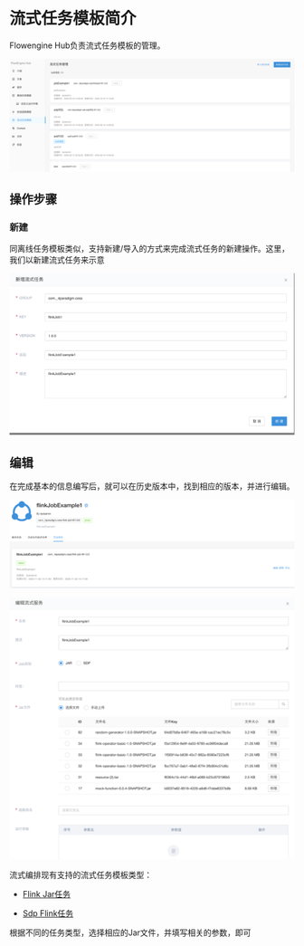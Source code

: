 # 流式任务模板简介

Flowengine Hub负责流式任务模板的管理。

![流式任务管理](../images/stream-job-template1.png)


## 操作步骤

### 新建

同离线任务模板类似，支持新建/导入的方式来完成流式任务的新建操作。这里，我们以新建流式任务来示意

![create-stream-job-template1](../images/create-stream-job-template1.png)

## 编辑

在完成基本的信息编写后，就可以在历史版本中，找到相应的版本，并进行编辑。

![stream-job-stream2](./../images/stream-job-template2.png)


![stream-job-stream3](./../images/stream-job-template3.png)



流式编排现有支持的流式任务模板类型：


* [Flink Jar任务](component/stream/flink-job.md)


* [Sdp Flink任务](component/stream/sdp-job.md)


根据不同的任务类型，选择相应的Jar文件，并填写相关的参数，即可
